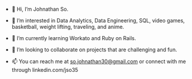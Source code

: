 <!---
jsooo35/jsooo35 is a ✨ special ✨ repository because its `README.md` (this file) appears on your GitHub profile.
You can click the Preview link to take a look at your changes.
--->


- 👋 Hi, I’m Johnathan So.

- 👀 I’m interested in Data Analytics, Data Engineering, SQL, video games, basketball, weight lifting, traveling, and anime.

- 🌱 I’m currently learning Workato and Ruby on Rails.

- 💞️ I’m looking to collaborate on projects that are challenging and fun.

- 📫 You can reach me at so.johnathan30@gmail.com or connect with me through linkedin.com/jso35

